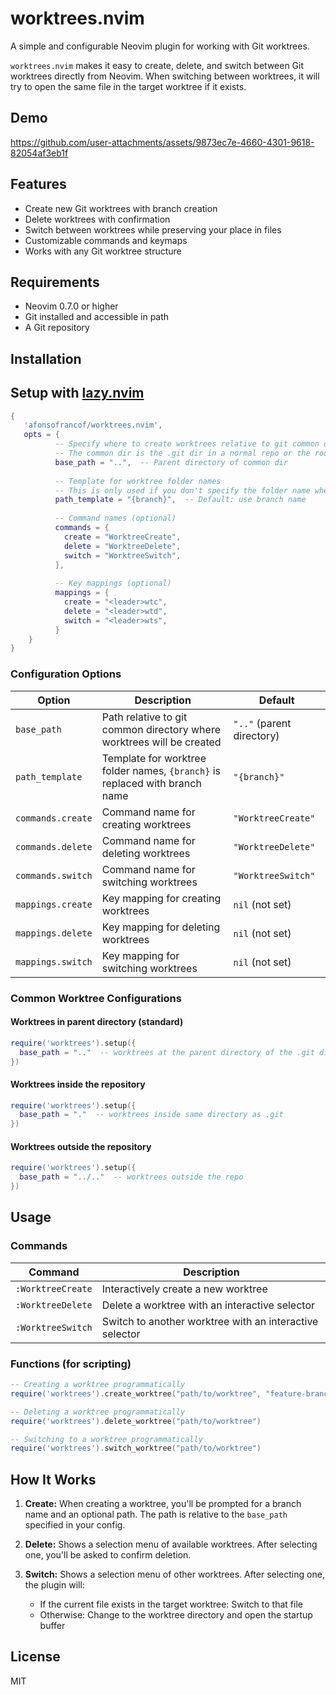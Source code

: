 # worktrees.nvim

A simple and configurable Neovim plugin for working with Git worktrees.

`worktrees.nvim` makes it easy to create, delete, and switch between Git worktrees directly from Neovim. 
When switching between worktrees, it will try to open the same file in the target worktree if it exists.

## Demo

https://github.com/user-attachments/assets/9873ec7e-4660-4301-9618-82054af3eb1f

## Features

- Create new Git worktrees with branch creation
- Delete worktrees with confirmation
- Switch between worktrees while preserving your place in files
- Customizable commands and keymaps
- Works with any Git worktree structure

## Requirements

- Neovim 0.7.0 or higher
- Git installed and accessible in path
- A Git repository

## Installation

## Setup with [lazy.nvim](https://github.com/folke/lazy.nvim)

```lua
{
   'afonsofrancof/worktrees.nvim',
   opts = {
          -- Specify where to create worktrees relative to git common dir
          -- The common dir is the .git dir in a normal repo or the root dir of a bare repo
          base_path = "..",  -- Parent directory of common dir
          
          -- Template for worktree folder names
          -- This is only used if you don't specify the folder name when creating the worktree
          path_template = "{branch}",  -- Default: use branch name
          
          -- Command names (optional)
          commands = {
            create = "WorktreeCreate",
            delete = "WorktreeDelete",
            switch = "WorktreeSwitch",
          },
          
          -- Key mappings (optional)
          mappings = {
            create = "<leader>wtc",
            delete = "<leader>wtd",
            switch = "<leader>wts",
          }
    }
}
```

### Configuration Options

| Option | Description | Default |
|--------|-------------|---------|
| `base_path` | Path relative to git common directory where worktrees will be created | `".."` (parent directory) |
| `path_template` | Template for worktree folder names, `{branch}` is replaced with branch name | `"{branch}"` |
| `commands.create` | Command name for creating worktrees | `"WorktreeCreate"` |
| `commands.delete` | Command name for deleting worktrees | `"WorktreeDelete"` |
| `commands.switch` | Command name for switching worktrees | `"WorktreeSwitch"` |
| `mappings.create` | Key mapping for creating worktrees | `nil` (not set) |
| `mappings.delete` | Key mapping for deleting worktrees | `nil` (not set) |
| `mappings.switch` | Key mapping for switching worktrees | `nil` (not set) |

### Common Worktree Configurations

#### Worktrees in parent directory (standard)

```lua
require('worktrees').setup({
  base_path = ".."  -- worktrees at the parent directory of the .git directory
})
```

#### Worktrees inside the repository

```lua
require('worktrees').setup({
  base_path = "."  -- worktrees inside same directory as .git
})
```

#### Worktrees outside the repository

```lua
require('worktrees').setup({
  base_path = "../.."  -- worktrees outside the repo 
})
```

## Usage

### Commands

| Command | Description |
|---------|-------------|
| `:WorktreeCreate` | Interactively create a new worktree |
| `:WorktreeDelete` | Delete a worktree with an interactive selector |
| `:WorktreeSwitch` | Switch to another worktree with an interactive selector |

### Functions (for scripting)

```lua
-- Creating a worktree programmatically
require('worktrees').create_worktree("path/to/worktree", "feature-branch")

-- Deleting a worktree programmatically
require('worktrees').delete_worktree("path/to/worktree")

-- Switching to a worktree programmatically
require('worktrees').switch_worktree("path/to/worktree")
```

## How It Works

1. **Create:** When creating a worktree, you'll be prompted for a branch name and an optional path. The path is relative to the `base_path` specified in your config.

2. **Delete:** Shows a selection menu of available worktrees. After selecting one, you'll be asked to confirm deletion.

3. **Switch:** Shows a selection menu of other worktrees. After selecting one, the plugin will:
   - If the current file exists in the target worktree: Switch to that file
   - Otherwise: Change to the worktree directory and open the startup buffer

## License

MIT
